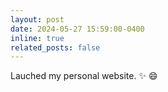 ```yaml
---
layout: post
date: 2024-05-27 15:59:00-0400
inline: true
related_posts: false
---
```


Lauched my personal website. :sparkles: :smile:
